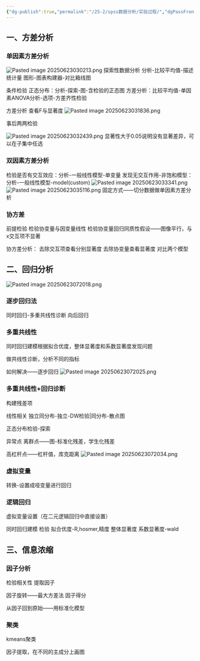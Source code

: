 ```yaml
---
{"dg-publish":true,"permalink":"/25-2/spss数据分析/实验过程/","dgPassFrontmatter":true,"created":"2025-06-23T03:01:39.658+08:00","updated":"2025-06-23T08:08:05.159+08:00"}
---
```


## 一、方差分析
### 单因素方差分析
![Pasted image 20250623030213.png](/img/user/Pasted%20image%2020250623030213.png)
探索性数据分析
分析-比较平均值-描述统计量
图形-图表构建器-对比箱线图


条件检验
正态分布：分析-探索-图-含检验的正态图
方差分析：比较平均值-单因素ANOVA分析-选项-方差齐性检验

方差分析
查看F与显著度
![Pasted image 20250623031836.png](/img/user/Pasted%20image%2020250623031836.png)

事后两两检验

![Pasted image 20250623032439.png](/img/user/Pasted%20image%2020250623032439.png)
显著性大于0.05说明没有显著差异，可以在子集中任选

### 双因素方差分析
检验是否有交互效应：分析-一般线性模型-单变量
发现无交互作用-非饱和模型：分析-一般线性模型-model(custom)
![Pasted image 20250623033341.png](/img/user/Pasted%20image%2020250623033341.png)
![Pasted image 20250623035116.png](/img/user/Pasted%20image%2020250623035116.png)
固定方式——切分数据做单因素方差分析


### 协方差
前提检验
检验协变量与因变量线性
检验协变量回归同质性假设——图像平行，与x交互项不显著

协方差分析：
去除交互项查看分别显著度
去除协变量查看显著度
对比两个模型



## 二、回归分析
![Pasted image 20250623072018.png](/img/user/Pasted%20image%2020250623072018.png)
### 逐步回归法
同时回归-多重共线性诊断
向后回归

### 多重共线性
同时回归建模根据拟合优度，整体显著度和系数显著度发现问题

做共线性诊断，分析不同的指标

如何解决——逐步回归
![Pasted image 20250623072025.png](/img/user/Pasted%20image%2020250623072025.png)

### 多重共线性+回归诊断
构建残差项

线性相关
独立同分布-独立-DW检验|同分布-散点图

正态分布检验-探索

异常点
离群点——图-标准化残差，学生化残差

高杠杆点——杠杆值，库克距离
![Pasted image 20250623072034.png](/img/user/Pasted%20image%2020250623072034.png)

### 虚拟变量
转换-设置成哑变量进行回归

### 逻辑回归
虚拟变量设置（在二元逻辑回归中直接设置）

同时回归建模
检验
拟合优度-R,hosmer,精度
整体显著度
系数显著度-wald

## 三、信息浓缩
### 因子分析
检验相关性
提取因子

因子旋转——最大方差法
因子得分


从因子回到原始——用标准化模型

### 聚类
kmeans聚类

因子提取，在不同的主成分上画图

